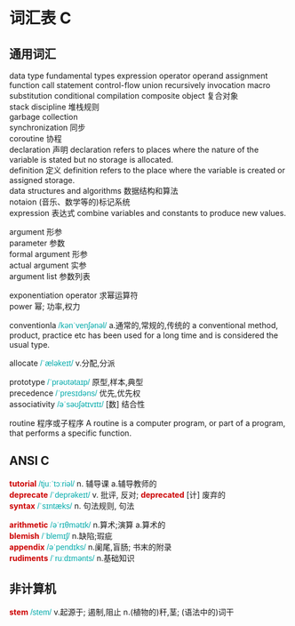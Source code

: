 <style>
  strong { color:#C00; }
  i, em { font-style: normal; font-family:"lucida sans unicode", arial, sans-serif; color: #0aa; }
</style>

# 词汇表 C

## 通用词汇

data type
fundamental types
expression
operator
operand
assignment
function call
statement
control-flow
union
recursively
invocation
macro substitution
conditional compilation
composite object 复合对象  
stack discipline 堆栈规则  
garbage collection  
synchronization 同步  
coroutine 协程  
declaration 声明  declaration refers to places where the nature of the variable is stated but no storage is allocated.  
definition 定义  definition refers to the place where the variable is created or assigned storage.  
data structures and algorithms  数据结构和算法  
notaion (音乐、数学等的)标记系统  
expression  表达式  combine variables and constants to produce new values.


argument  形参  
parameter  参数  
formal argument  形参  
actual argument  实参  
argument list  参数列表  

exponentiation operator  求幂运算符  
power  幂; 功率,权力  

conventionla  _/kənˈvenʃənəl/_  a.通常的,常规的,传统的  a conventional method, product, practice etc has been used for a long time and is considered the usual type.

allocate  _/ˈæləkeɪt/_  v.分配,分派  

prototype  _/ˈprəʊtətaɪp/_  原型,样本,典型  
precedence  _/ˈpresɪdəns/_  优先,优先权  
associativity  _/əˈsəʊʃətɪvɪtɪ/_  [数] 结合性  

routine  程序或子程序  A routine is a computer program, or part of a program, that performs a specific function.  


## ANSI C

__tutorial__  _/tjuːˈtɔːriəl/_  n. 辅导课 a.辅导教师的  
__deprecate__  _/ˈdeprəkeɪt/_  v. 批评, 反对; __deprecated__ [计] 废弃的  
__syntax__  _/ˈsɪntæks/_  n. 句法规则, 句法  

__arithmetic__  _/əˈrɪθmətɪk/_  n.算术;演算  a.算术的  
__blemish__  _/ˈblemɪʃ/_  n.缺陷;瑕疵  
__appendix__  _/əˈpendɪks/_  n.阑尾,盲肠; 书末的附录  
__rudiments__  _/ˈruːdɪmənts/_  n.基础知识  




## 非计算机

__stem__  _/stem/_  v.起源于; 遏制,阻止  n.(植物的)秆,茎; (语法中的)词干  

